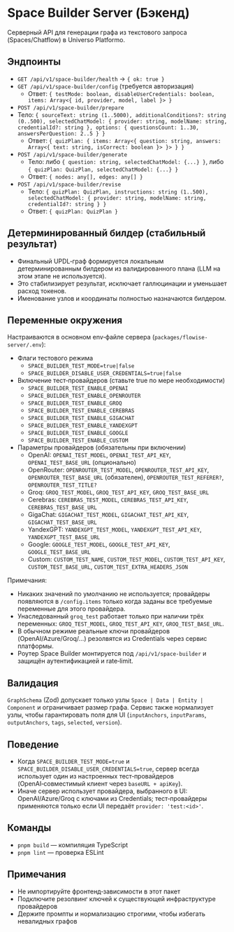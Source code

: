 # Space Builder Server (Бэкенд)

Серверный API для генерации графа из текстового запроса (Spaces/Chatflow) в Universo Platformo.

## Эндпоинты

-   `GET /api/v1/space-builder/health` → `{ ok: true }`
-   `GET /api/v1/space-builder/config` (требуется авторизация)
    -   Ответ: `{ testMode: boolean, disableUserCredentials: boolean, items: Array<{ id, provider, model, label }> }`
-   `POST /api/v1/space-builder/prepare`
-   Тело: `{ sourceText: string (1..5000), additionalConditions?: string (0..500), selectedChatModel: { provider: string, modelName: string, credentialId?: string }, options: { questionsCount: 1..30, answersPerQuestion: 2..5 } }`
    -   Ответ: `{ quizPlan: { items: Array<{ question: string, answers: Array<{ text: string, isCorrect: boolean }> }> } }`
-   `POST /api/v1/space-builder/generate`
    -   Тело: либо `{ question: string, selectedChatModel: {...} }`, либо `{ quizPlan: QuizPlan, selectedChatModel: {...} }`
    -   Ответ: `{ nodes: any[], edges: any[] }`
-   `POST /api/v1/space-builder/revise`
    -   Тело: `{ quizPlan: QuizPlan, instructions: string (1..500), selectedChatModel: { provider: string, modelName: string, credentialId?: string } }`
    -   Ответ: `{ quizPlan: QuizPlan }`

## Детерминированный билдер (стабильный результат)

-   Финальный UPDL‑граф формируется локальным детерминированным билдером из валидированного плана (LLM на этом этапе не используется).
-   Это стабилизирует результат, исключает галлюцинации и уменьшает расход токенов.
-   Именование узлов и координаты полностью назначаются билдером.

## Переменные окружения

Настраиваются в основном env‑файле сервера (`packages/flowise-server/.env`):

-   Флаги тестового режима
    -   `SPACE_BUILDER_TEST_MODE=true|false`
    -   `SPACE_BUILDER_DISABLE_USER_CREDENTIALS=true|false`
-   Включение тест‑провайдеров (ставьте true по мере необходимости)
    -   `SPACE_BUILDER_TEST_ENABLE_OPENAI`
    -   `SPACE_BUILDER_TEST_ENABLE_OPENROUTER`
    -   `SPACE_BUILDER_TEST_ENABLE_GROQ`
    -   `SPACE_BUILDER_TEST_ENABLE_CEREBRAS`
    -   `SPACE_BUILDER_TEST_ENABLE_GIGACHAT`
    -   `SPACE_BUILDER_TEST_ENABLE_YANDEXGPT`
    -   `SPACE_BUILDER_TEST_ENABLE_GOOGLE`
    -   `SPACE_BUILDER_TEST_ENABLE_CUSTOM`
-   Параметры провайдеров (обязательны при включении)
    -   OpenAI: `OPENAI_TEST_MODEL`, `OPENAI_TEST_API_KEY`, `OPENAI_TEST_BASE_URL` (опционально)
    -   OpenRouter: `OPENROUTER_TEST_MODEL`, `OPENROUTER_TEST_API_KEY`, `OPENROUTER_TEST_BASE_URL` (обязателен), `OPENROUTER_TEST_REFERER?`, `OPENROUTER_TEST_TITLE?`
    -   Groq: `GROQ_TEST_MODEL`, `GROQ_TEST_API_KEY`, `GROQ_TEST_BASE_URL`
    -   Cerebras: `CEREBRAS_TEST_MODEL`, `CEREBRAS_TEST_API_KEY`, `CEREBRAS_TEST_BASE_URL`
    -   GigaChat: `GIGACHAT_TEST_MODEL`, `GIGACHAT_TEST_API_KEY`, `GIGACHAT_TEST_BASE_URL`
    -   YandexGPT: `YANDEXGPT_TEST_MODEL`, `YANDEXGPT_TEST_API_KEY`, `YANDEXGPT_TEST_BASE_URL`
    -   Google: `GOOGLE_TEST_MODEL`, `GOOGLE_TEST_API_KEY`, `GOOGLE_TEST_BASE_URL`
    -   Custom: `CUSTOM_TEST_NAME`, `CUSTOM_TEST_MODEL`, `CUSTOM_TEST_API_KEY`, `CUSTOM_TEST_BASE_URL`, `CUSTOM_TEST_EXTRA_HEADERS_JSON`

Примечания:

-   Никаких значений по умолчанию не используется; провайдеры появляются в `/config.items` только когда заданы все требуемые переменные для этого провайдера.
-   Унаследованный `groq_test` работает только при наличии трёх переменных: `GROQ_TEST_MODEL`, `GROQ_TEST_API_KEY`, `GROQ_TEST_BASE_URL`.
-   В обычном режиме реальные ключи провайдеров (OpenAI/Azure/Groq/…) резолвятся из Credentials через сервис платформы.
-   Роутер Space Builder монтируется под `/api/v1/space-builder` и защищён аутентификацией и rate‑limit.

## Валидация

`GraphSchema` (Zod) допускает только узлы `Space | Data | Entity | Component` и ограничивает размер графа. Сервис также нормализует узлы, чтобы гарантировать поля для UI (`inputAnchors`, `inputParams`, `outputAnchors`, `tags`, `selected`, `version`).

## Поведение

-   Когда `SPACE_BUILDER_TEST_MODE=true` и `SPACE_BUILDER_DISABLE_USER_CREDENTIALS=true`, сервер всегда использует один из настроенных тест‑провайдеров (OpenAI‑совместимый клиент через `baseURL + apiKey`).
-   Иначе сервер использует провайдера, выбранного в UI: OpenAI/Azure/Groq с ключами из Credentials; тест‑провайдеры применяются только если UI передаёт `provider: 'test:<id>'`.

## Команды

-   `pnpm build` — компиляция TypeScript
-   `pnpm lint` — проверка ESLint

## Примечания

-   Не импортируйте фронтенд‑зависимости в этот пакет
-   Подключите резолвинг ключей к существующей инфраструктуре провайдеров
-   Держите промпты и нормализацию строгими, чтобы избегать невалидных графов
